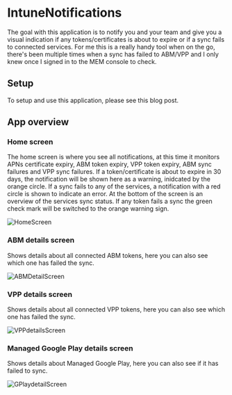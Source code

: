 # IntuneNotifications

The goal with this application is to notify you and your team and give you a visual indication if any tokens/certificates is about to expire or if a sync fails to connected services. For me this is a really handy tool when on the go, there's been multiple times when a sync has failed to ABM/VPP and I only knew once I signed in to the MEM console to check.

## Setup
To setup and use this application, please see this blog post.

## App overview
### Home screen
The home screen is where you see all notifications, at this time it monitors APNs certificate expiry, ABM token expiry, VPP token expiry, ABM sync failures and VPP sync failures. If a token/certificate is about to expire in 30 days, the notification will be shown here as a warning, inidcated by the orange circle. If a sync fails to any of the services, a notification with a red circle is shown to indicate an error. At the bottom of the screen is an overview of the services sync status. If any token fails a sync the green check mark will be switched to the orange warning sign.

![HomeScreen](https://user-images.githubusercontent.com/78877636/131859982-b35664b9-103c-4e03-bc67-d2ba90d17067.png)

### ABM details screen
Shows details about all connected ABM tokens, here you can also see which one has failed the sync.

![ABMDetailScreen](https://user-images.githubusercontent.com/78877636/131860549-7f6ac9e0-65aa-4489-8dd7-0c1f9cf1382f.png)

### VPP details screen
Shows details about all connected VPP tokens, here you can also see which one has failed the sync.

![VPPdetailsScreen](https://user-images.githubusercontent.com/78877636/131860391-9d05f060-cc49-4741-80a0-ef9fa5cdfbb7.png)

### Managed Google Play details screen
Shows details about Managed Google Play, here you can also see if it has failed to sync.

![GPlaydetailScreen](https://user-images.githubusercontent.com/78877636/131860729-fd182fea-ef0a-4ecd-8004-7abbfdc70348.png)
